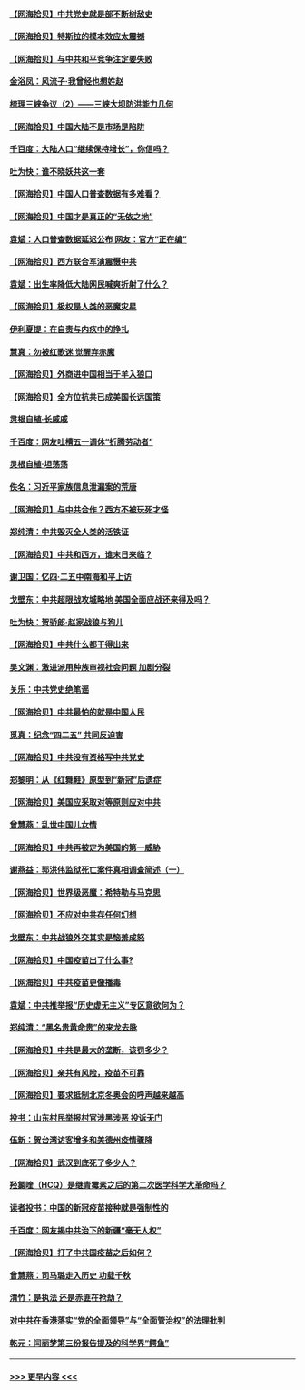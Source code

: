 #### [【网海拾贝】中共党史就是部不断树敌史](../pages/nsc993/n12932844.md?t=05091002) 
#### [【网海拾贝】特斯拉的模本效应太震撼](../pages/nsc993/n12925626.md?t=05091002) 
#### [【网海拾贝】与中共和平竞争注定要失败](../pages/nsc993/n12923326.md?t=05091002) 
#### [金浴凤：风流子‧我曾经也想姓赵](../pages/nsc993/n12920911.md?t=05091002) 
#### [梳理三峡争议（2）——三峡大坝防洪能力几何](../pages/nsc993/n12920173.md?t=05091002) 
#### [【网海拾贝】中国大陆不是市场是陷阱](../pages/nsc993/n12920143.md?t=05091002) 
#### [千百度：大陆人口“继续保持增长”，你信吗？](../pages/nsc993/n12918946.md?t=05091002) 
#### [吐为快：谁不晓妖共这一套](../pages/nsc993/n12918941.md?t=05091002) 
#### [【网海拾贝】中国人口普查数据有多难看？](../pages/nsc993/n12917822.md?t=05091002) 
#### [【网海拾贝】中国才是真正的“无依之地”](../pages/nsc993/n12915845.md?t=05091002) 
#### [袁斌：人口普查数据延迟公布 网友：官方“正在编”](../pages/nsc993/n12915748.md?t=05091002) 
#### [【网海拾贝】西方联合军演震慑中共](../pages/nsc993/n12913466.md?t=05091002) 
#### [袁斌：出生率降低大陆网民喊爽折射了什么？](../pages/nsc993/n12913365.md?t=05091002) 
#### [【网海拾贝】极权是人类的恶魔灾星](../pages/nsc993/n12910697.md?t=05091002) 
#### [伊利夏提：在自责与内疚中的挣扎](../pages/nsc993/n12910493.md?t=05091002) 
#### [慧真：勿被红歌迷 觉醒弃赤魔](../pages/nsc993/n12910485.md?t=05091002) 
#### [【网海拾贝】外商进中国相当于羊入狼口](../pages/nsc993/n12908274.md?t=05091002) 
#### [【网海拾贝】全方位抗共已成美国长远国策](../pages/nsc993/n12906878.md?t=05091002) 
#### [灵根自植‧长戚戚](../pages/nsc993/n12905585.md?t=05091002) 
#### [千百度：网友吐槽五一调休“折腾劳动者”](../pages/nsc993/n12905934.md?t=05091002) 
#### [灵根自植‧坦荡荡](../pages/nsc993/n12905562.md?t=05091002) 
#### [佚名：习近平家族信息泄漏案的荒唐](../pages/nsc993/n12904705.md?t=05091002) 
#### [【网海拾贝】与中共合作？西方不被玩死才怪](../pages/nsc993/n12903873.md?t=05091002) 
#### [郑纯清：中共毁灭全人类的活铁证](../pages/nsc993/n12903785.md?t=05091002) 
#### [【网海拾贝】中共和西方，谁末日来临？](../pages/nsc993/n12903482.md?t=05091002) 
#### [谢卫国：忆四‧二五中南海和平上访](../pages/nsc993/n12902192.md?t=05091002) 
#### [戈壁东：中共超限战攻城略地 美国全面应战还来得及吗？](../pages/nsc993/n12902297.md?t=05091002) 
#### [吐为快：贺骄郎‧赵家战狼与狗儿](../pages/nsc993/n12902280.md?t=05091002) 
#### [【网海拾贝】中共什么都干得出来](../pages/nsc993/n12897500.md?t=05091002) 
#### [吴文渊：激进派用种族审视社会问题 加剧分裂](../pages/nsc993/n12893881.md?t=05091002) 
#### [关乐：中共党史绝笔谣](../pages/nsc993/n12897270.md?t=05091002) 
#### [【网海拾贝】中共最怕的就是中国人民](../pages/nsc993/n12894705.md?t=05091002) 
#### [觅真：纪念“四二五” 共同反迫害](../pages/nsc993/n12894553.md?t=05091002) 
#### [【网海拾贝】中共没有资格写中共党史](../pages/nsc993/n12892231.md?t=05091002) 
#### [郑黎明：从《红舞鞋》原型到“新冠”后遗症](../pages/nsc993/n12890469.md?t=05091002) 
#### [【网海拾贝】美国应采取对等原则应对中共](../pages/nsc993/n12889176.md?t=05091002) 
#### [曾慧燕：乱世中国儿女情](../pages/nsc993/n12887931.md?t=05091002) 
#### [【网海拾贝】中共再被定为美国的第一威胁](../pages/nsc993/n12887580.md?t=05091002) 
#### [谢燕益：郭洪伟监狱死亡案件真相调查简述（一）](../pages/nsc993/n12885648.md?t=05091002) 
#### [【网海拾贝】世界级恶魔：希特勒与马克思](../pages/nsc993/n12884062.md?t=05091002) 
#### [【网海拾贝】不应对中共存任何幻想](../pages/nsc993/n12881460.md?t=05091002) 
#### [戈壁东：中共战狼外交其实是恼羞成怒](../pages/nsc993/n12880392.md?t=05091002) 
#### [【网海拾贝】中国疫苗出了什么事?](../pages/nsc993/n12879124.md?t=05091002) 
#### [【网海拾贝】中共疫苗更像播毒](../pages/nsc993/n12876631.md?t=05091002) 
#### [袁斌：中共推举报“历史虚无主义”专区意欲何为？](../pages/nsc993/n12876530.md?t=05091002) 
#### [郑纯清：“黑名贵黄命贵”的来龙去脉](../pages/nsc993/n12875589.md?t=05091002) 
#### [【网海拾贝】中共是最大的垄断，该罚多少？](../pages/nsc993/n12874006.md?t=05091002) 
#### [【网海拾贝】亲共有风险，疫苗不可靠](../pages/nsc993/n12872224.md?t=05091002) 
#### [【网海拾贝】要求抵制北京冬奥会的呼声越来越高](../pages/nsc993/n12868962.md?t=05091002) 
#### [投书：山东村民举报村官涉黑涉恶 投诉无门](../pages/nsc993/n12869726.md?t=05091002) 
#### [伍新：贺台湾访客增多和美德州疫情骤降](../pages/nsc993/n12865651.md?t=05091002) 
#### [【网海拾贝】武汉到底死了多少人？](../pages/nsc993/n12863707.md?t=05091002) 
#### [羟氯喹（HCQ）是继青霉素之后的第二次医学科学大革命吗？](../pages/nsc993/n12638564.md?t=05091002) 
#### [读者投书：中国的新冠疫苗接种就是强制性的](../pages/nsc993/n12859932.md?t=05091002) 
#### [千百度：网友揭中共治下的新疆“毫无人权”](../pages/nsc993/n12858385.md?t=05091002) 
#### [【网海拾贝】打了中共国疫苗之后如何？](../pages/nsc993/n12857866.md?t=05091002) 
#### [曾慧燕：司马璐走入历史 功载千秋](../pages/nsc993/n12856996.md?t=05091002) 
#### [清竹：是执法 还是赤匪在抢劫？](../pages/nsc993/n12856952.md?t=05091002) 
#### [对中共在香港落实“党的全面领导”与“全面管治权”的法理批判](../pages/nsc993/n12856929.md?t=05091002) 
#### [乾元：闫丽梦第三份报告提及的科学界“鳄鱼”](../pages/nsc993/n12855985.md?t=05091002) 

----
#### [ >>> 更早内容 <<< ](../indexes/nsc993-earlier.md)
